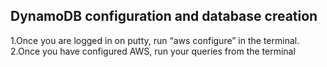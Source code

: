 ## DynamoDB configuration and database creation
1.Once you are logged in on putty, run “aws configure” in the terminal.
2.Once you have configured AWS, run your queries from the terminal 



